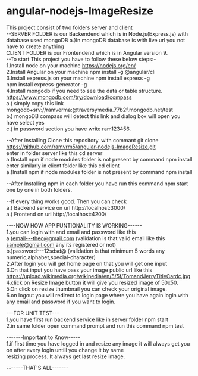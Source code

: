 # angular-nodejs-ImageResize
This project consist of two folders server and client                                                                                                                                                                                                                                           
--SERVER FOLDER is our Backendend which is in Node.js(Express.js) with database used mongoDB                                                                a.)In mongoDB database is with live url you not have to create anything                                                                  
CLIENT FOLDER is our Frontendend which is in Angular version 9.                                                                                                                                                                                                                                                                                                  
--To start This project you have to follow these below steps:-                                                                                  
1.Install node on your machine        https://nodejs.org/en/                                                                                    
2.Install Angular on your machine     npm install -g @angular/cli                                                                               
3.Install express.js on your machine  npm install express -g                                                                                    
                                      npm install express-generator -g                                                                          
4.Install mongodb if you need to see the data or table structure. https://www.mongodb.com/try/download/compass                                  
    a.) simply copy this link mongodb+srv://ramverma:<password>@traversymedia.77b2f.mongodb.net/test                                            
    b.) mongoDB compass will detect this link and dialog box will open you have select yes                                                      
    c.) in password section you have write ram123456.                                                                                           
                                                                                                                                                
--After installing Clone this repository. with commant  git clone https://github.com/ramvrm5/angular-nodejs-ImageResize.git                     
enter in folder server like this   cd server                                                                                                    
    a.)Install npm if node modules folder is not present by command npm install                                                                 
enter similarly in client folder like this cd client                                                                                            
    a.)Install npm if node modules folder is not present by command npm install                                                                 
                                                                                                                                                
--After Installing npm in each folder you have run this command npm start one by one in both folders.                                           
                                                                                                                                                
--If every thing works good. Then you can check                                                                                                 
    a.) Backend service on url http://localhost:3000/                                                                                           
    a.) Frontend on url http://localhost:4200/                                                                                                  
                                                                                                                                                
----NOW HOW APP FUNTIONALITY IS WORKING------                                                                                                   
1.you can login with and email and password like this                                                                                           
    a.)email---theo@gmail.com (validation is that valid email like this sample@gmail.com any its registered or not)                             
    b.)password---12sdsd@ (validation is that minimum 5 words any numeric,alphabet,special-character)                                           
2.After login you will get home page on that you will get one input                                                                             
3.On that input you have pass your image public url like this https://upload.wikimedia.org/wikipedia/en/5/5f/TomandJerryTitleCardc.jpg          
4.click on Resize Image button it will give you resized image of 50x50.                                                                         
5.On click on resize thumbnail you can check your original image.                                                                               
6.on logout you will redirect to login page where you have again login with any email and password if you want to login.                        
                                                                                                                                                
---FOR UNIT TEST---                                                                                                                             
1.you have first run backend service like in server folder npm start                                                                            
2.in same folder open command prompt and run this command npm test                                                                              
                                                                                                                                                
-------Important to Know-----                                                                                                                   
1.if first time you have logged in and resize any image it will always get you on after every login untill you change it by same                
resizing process. It always get last resize image.                                                                                              
                                                                                                                                                
-------THAT'S ALL-------
